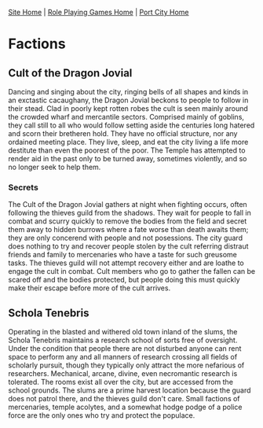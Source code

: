 [Site Home](../../../../index) | [Role Playing Games Home](../../../index) | [Port City Home](../index)

# Factions

## Cult of the Dragon Jovial
Dancing and singing about the city, ringing bells of all shapes and kinds in an exctastic cacaughany, the Dragon Jovial beckons to people to follow in their stead. Clad in poorly kept rotten robes the cult is seen mainly around the crowded wharf and mercantile sectors. Comprised mainly of goblins, they call still to all who would follow setting aside the centuries long hatered and scorn their bretheren hold. They have no official structure, nor any ordained meeting place. They live, sleep, and eat the city living a life more destitute than even the poorest of the poor. The Temple has attempted to render aid in the past only to be turned away, sometimes violently, and so no longer seek to help them.
### Secrets
The Cult of the Dragon Jovial gathers at night when fighting occurs, often following the thieves guild from the shadows. They wait for people to fall in combat and scurry quickly to remove the bodies from the field and secret them away to hidden burrows where a fate worse than death awaits them; they are only concerend with people and not posessions. The city guard does nothing to try and recover people stolen by the cult referring distraut friends and family to mercenaries who have a taste for such greusome tasks. The thieves guild will not attempt recovery either and are loathe to engage the cult in combat. Cult members who go to gather the fallen can be scared off and the bodies protected, but people doing this must quickly make their escape before more of the cult arrives.

## Schola Tenebris
Operating in the blasted and withered old town inland of the slums, the Schola Tenebris maintains a research school of sorts free of oversight. Under the condition that people there are not disturbed anyone can rent space to perform any and all manners of research crossing all fields of scholarly pursuit, though they typically only attract the more nefarious of researchers. Mechanical, arcane, divine, even necromantic research is tolerated. The rooms exist all over the city, but are accessed from the school grounds. The slums are a prime harvest location because the guard does not patrol there, and the thieves guild don't care. Small factions of mercenaries, temple acolytes, and a somewhat hodge podge of a police force are the only ones who try and protect the populace.